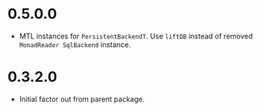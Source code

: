 0.5.0.0
=======

* MTL instances for `PersistentBackendT`. Use `liftDB` instead of removed `MonadReader SqlBackend` instance. 

0.3.2.0
=======

* Initial factor out from parent package.
